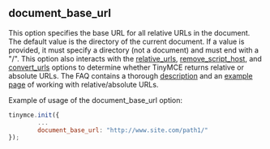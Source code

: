 ## document_base_url

This option specifies the base URL for all relative URLs in the document. The default value is the directory of the current document. If a value is provided, it must specify a directory (not a document) and must end with a "/". This option also interacts with the [relative_urls](#), [remove_script_host](#), and [convert_urls](#) options to determine whether TinyMCE returns relative or absolute URLs. The FAQ contains a thorough [description](#) and an [example page](#) of working with relative/absolute URLs.

Example of usage of the document_base_url option:

```js
tinymce.init({
        ...
        document_base_url: "http://www.site.com/path1/"
});
```
